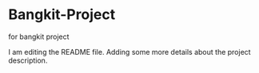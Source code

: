 # Bangkit-Project
for bangkit project

I am editing the README file. Adding some more details about the project description.
